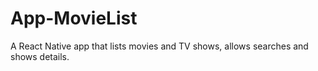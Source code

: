 # App-MovieList
A React Native app that lists movies and TV shows, allows searches and shows details.
